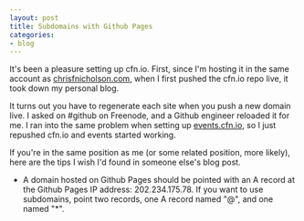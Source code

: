 ```yaml
---
layout: post
title: Subdomains with Github Pages
categories:
- blog
---
```


It's been a pleasure setting up cfn.io. First, since I'm hosting it in the same account as [chrisfnicholson.com](http://chrisfnicholson.com), when I first pushed the cfn.io repo live, it took down my personal blog.

It turns out you have to regenerate each site when you push a new domain live. I asked on #github on Freenode, and a Github engineer reloaded it for me. I ran into the same problem when setting up [events.cfn.io](http://events.cfn.io), so I just repushed cfn.io and events started working.

If you're in the same position as me (or some related position, more likely), here are the tips I wish I'd found in someone else's blog post.

* A domain hosted on Github Pages should be pointed with an A record at the Github Pages IP address: 202.234.175.78. 
If you want to use subdomains, point two records, one A record named "@", and one named "\*".


